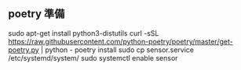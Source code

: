 
## poetry 準備
sudo apt-get install python3-distutils
curl -sSL https://raw.githubusercontent.com/python-poetry/poetry/master/get-poetry.py | python -
poetry install
sudo cp sensor.service /etc/systemd/system/
sudo systemctl enable sensor
